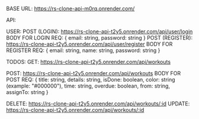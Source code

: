 BASE URL: https://rs-clone-api-m0rq.onrender.com/

API:

USER: 
  POST (LOGIN): https://rs-clone-api-t2y5.onrender.com/api/user/login
  BODY FOR LOGIN REQ:
  {
    email: string,
    password: string
  }
  POST (REGISTER): https://rs-clone-api-t2y5.onrender.com/api/user/register
  BODY FOR REGISTER REQ: 
  {
    email: string,
    name: string,
    password: string
  }

TODOS:
  GET: https://rs-clone-api-t2y5.onrender.com/api/workouts
  
  POST: https://rs-clone-api-t2y5.onrender.com/api/workouts
  BODY FOR POST REQ: 
  {
    title: string,
    details: string,
    isDone: boolean,
    color: string (example: "#000000"),
    time: string,
    overdue: boolean,
    from: string,
    assignTo: string
  }
  
  DELETE: https://rs-clone-api-t2y5.onrender.com/api/workouts/:id
  UPDATE: https://rs-clone-api-t2y5.onrender.com/api/workouts/:id
